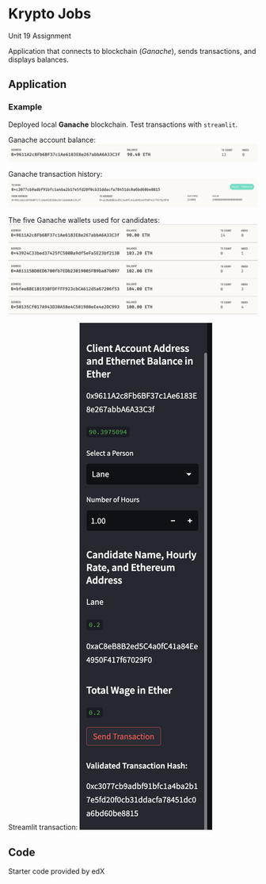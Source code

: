 # Krypto Jobs

Unit 19 Assignment

Application that connects to blockchain (*Ganache*), sends transactions, and displays balances.

## Application

### Example

Deployed local **Ganache** blockchain. Test transactions with `streamlit`.

Ganache account balance:
![Account balance and transactions on Ganache.](images/ganache-account.png)

Ganache transaction history:
![Transaction history in Ganache.](images/ganache-transaction.png)

The five Ganache wallets used for candidates:
![Ganache wallets](images/ganache-wallets.png)

Streamlit transaction:
![Transaction executed in streamlit.](images/streamlist-transaction.png)

## Code 

Starter code provided by edX
